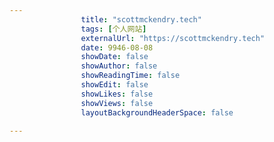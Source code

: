 ---
                title: "scottmckendry.tech"
                tags: [个人网站]
                externalUrl: "https://scottmckendry.tech"
                date: 9946-08-08
                showDate: false
                showAuthor: false
                showReadingTime: false
                showEdit: false
                showLikes: false
                showViews: false
                layoutBackgroundHeaderSpace: false
                ---

